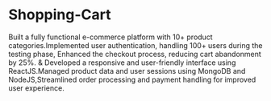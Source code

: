 # Shopping-Cart
Built a fully functional e-commerce platform with 10+ product categories.Implemented user authentication, handling 100+ users during the testing phase, Enhanced the checkout process, reducing cart abandonment by 25%.
& Developed a responsive and user-friendly interface using ReactJS.Managed product data and user sessions using MongoDB and NodeJS,Streamlined order processing and payment handling for improved user experience.
